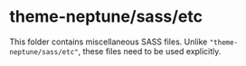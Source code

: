 # theme-neptune/sass/etc

This folder contains miscellaneous SASS files. Unlike `"theme-neptune/sass/etc"`, these files
need to be used explicitly.

